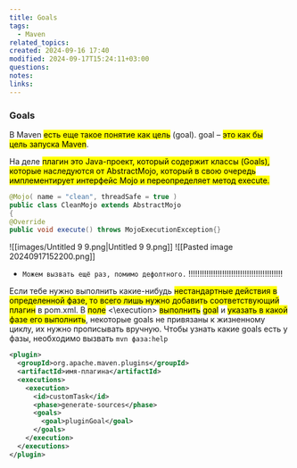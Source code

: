```yaml
---
title: Goals
tags:
  - Maven
related_topics: 
created: 2024-09-16 17:40
modified: 2024-09-17T15:24:11+03:00
questions: 
notes: 
links: 
---
```


### Goals

В Maven <mark class="hltr-yellow">есть еще такое понятие как цель</mark> (goal). goal – <mark class="hltr-green2">это как бы  
цель запуска Maven</mark>.  

На деле <mark class="hltr-purple">плагин это Java-проект, который содержит классы (Goals), которые наследуются от AbstractMojo, который в свою очередь имплементирует интерфейс Mojo и переопределяет метод execute.</mark>

```Java
@Mojo( name = "clean", threadSafe = true )
public class CleanMojo extends AbstractMojo
{
@Override
public void execute() throws MojoExecutionException{}
```

![[images/Untitled 9 9.png|Untitled 9 9.png]]
![[Pasted image 20240917152200.png]]
- `Можем вызвать ещё раз, помимо дефолтного.` !!!!!!!!!!!!!!!!!!!!!!!!!!!!!!!!!!!!!!!!!!

Если тебе нужно выполнить какие-нибудь <mark class="hltr-yellow">нестандартные действия в определенной фазе, то всего лишь нужно добавить соответствующий плагин</mark> в pom.xml. В <mark class="hltr-yellow">поле</mark> <\execution> <mark class="hltr-yellow">выполнить</mark> <mark class="hltr-green2">goal</mark> и <mark class="hltr-yellow">указать в какой фазе его выполнить</mark>, некоторые goals не привязаны к жизненному циклу, их нужно прописывать вручную. Чтобы узнать какие goals есть у фазы, необходимо вызвать `mvn фаза:help`


```xml
<plugin>
  <groupId>org.apache.maven.plugins</groupId>
  <artifactId>имя-плагина</artifactId>
  <executions>
    <execution>
      <id>customTask</id>
      <phase>generate-sources</phase>
      <goals>
        <goal>pluginGoal</goal>
      </goals>
    </execution>
  </executions>
</plugin>
```
